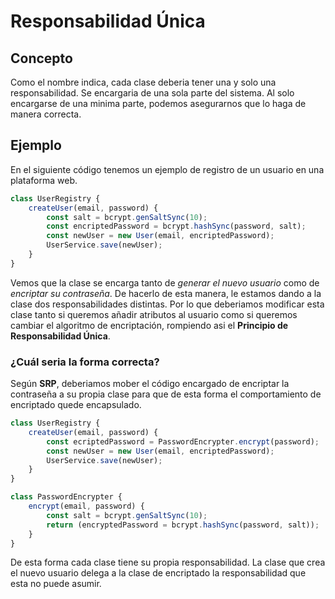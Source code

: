 # Responsabilidad Única

## Concepto

Como el nombre indica, cada clase deberia tener una y solo una responsabilidad. Se encargaria de una sola parte del sistema. Al solo encargarse de una minima parte, podemos asegurarnos que lo haga de manera correcta.

## Ejemplo

En el siguiente código tenemos un ejemplo de registro de un usuario en una plataforma web.

```js
class UserRegistry {
	createUser(email, password) {
		const salt = bcrypt.genSaltSync(10);
		const encriptedPassword = bcrypt.hashSync(password, salt);
		const newUser = new User(email, encriptedPassword);
		UserService.save(newUser);
	}
}
```

Vemos que la clase se encarga tanto de _generar el nuevo usuario_ como de _encriptar su contraseña_. De hacerlo de esta manera, le estamos dando a la clase dos responsabilidades distintas. Por lo que deberiamos modificar esta clase tanto si queremos añadir atributos al usuario como si queremos cambiar el algoritmo de encriptación, rompiendo asi el **Principio de Responsabilidad Única**.

### ¿Cuál seria la forma correcta?

Según **SRP**, deberiamos mober el código encargado de encriptar la contraseña a su propia clase para que de esta forma el comportamiento de encriptado quede encapsulado.

```js
class UserRegistry {
	createUser(email, password) {
		const ecriptedPassword = PasswordEncrypter.encrypt(password);
		const newUser = new User(email, encriptedPassword);
		UserService.save(newUser);
	}
}

class PasswordEncrypter {
	encrypt(email, password) {
		const salt = bcrypt.genSaltSync(10);
		return (encryptedPassword = bcrypt.hashSync(password, salt));
	}
}
```

De esta forma cada clase tiene su propia responsabilidad. La clase que crea el nuevo usuario delega a la clase de encriptado la responsabilidad que esta no puede asumir.
